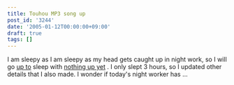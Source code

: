 ```yaml
---
title: Touhou MP3 song up
post_id: '3244'
date: '2005-01-12T00:00:00+09:00'
draft: true
tags: []
---
```


I am sleepy as I am sleepy as my head gets caught up in night work, so I will go [up to](/category/products/musics) sleep with [nothing up yet](/category/products/musics) . I only slept 3 hours, so I updated other details that I also made. I wonder if today's night worker has ...
